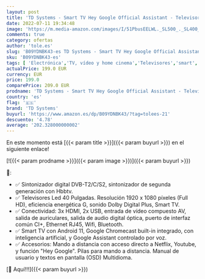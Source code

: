 ```yaml
---
layout: post
title: 'TD Systems - Smart TV Hey Google Official Assistant - Televisores 40 Pulgadas  Control por Voz  Chromecast  3X HDMI  2X USB. 3 años de garantía - K40DLC16GLE Modelo 2022'
date: 2022-07-11 19:34:48
image: 'https://m.media-amazon.com/images/I/51PbusEELWL._SL500_._SL400_.jpg'
comments: true
category: ofertas
author: 'tole.es'
slug: 'B09YDNBK43-es TD Systems - Smart TV Hey Google Official Assistant -...'
sku: 'B09YDNBK43-es'
tags: [ 'Electrónica','TV, vídeo y home cinema','Televisores','smart','td systems','tv','🇪🇸', ]
actualPrice: 199.0 EUR
currency: EUR
price: 199.0
comparePrice: 209.0 EUR
prodname: 'TD Systems - Smart TV Hey Google Official Assistant - Televisores 40 Pulgadas  Control por Voz  Chromecast  3X HDMI  2X USB. 3 años de garantía - K40DLC16GLE Modelo 2022'
country: 'es'
flag: '🇪🇸'
brand: 'TD Systems'
buyurl: 'https://www.amazon.es/dp/B09YDNBK43/?tag=tolees-21'
descuento: '4.78'
average: '202.328000000002'
---
```


En este momento está [{{< param title >}}]({{< param buyurl >}}) en el siguiente enlace!

[![{{< param prodname >}}]({{< param image >}})]({{< param buyurl >}})

🔎:

- ✅ Sintonizador digital DVB-T2/C/S2, sintonizador de segunda generación con Hbbtv.
- ✅ Televisores Led 40 Pulgadas. Resolución 1920 x 1080 píxeles (Full HD), eficiencia energética G, sonido Dolby Digital Plus, Smart TV.
- ✅ Conectividad: 3x HDMI, 2x USB, entrada de vídeo compuesto AV, salida de auriculares, salida de audio digital óptica, puerto de interfaz común CI+, Ethernet RJ45, Wifi, Bluetooth.
- ✅ Smart TV con Android 11, Google Chromecast built-in integrado, con inteligencia artificial, y Google Assistant controlado por voz.
- ✅ Accesorios: Mando a distancia con acceso directo a Netflix, Youtube, y función "Hey Google". Pilas para mando a distancia. Manual de usuario y textos en pantalla (OSD) Multidioma.

[🛒 Aquí!!!]({{< param buyurl >}})
